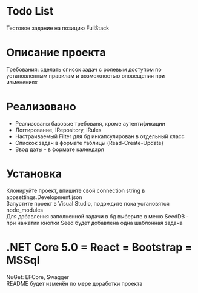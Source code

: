 # Todo List
Тестовое задание на позицию FullStack        
# Описание проекта
Требования: сделать список задач с ролевым доступом по установленным правилам и возможностью оповещения при изменениях     
# Реализовано
+ Реализованы базовые требованя, кроме аутентификации                
+ Логгирование, IRepository, IRules     
+ Настраиваемый Filter для бд инкапсулирован в отдельный класс
+ Спискок задач в формате таблицы (Read-Create-Update)             
+ Ввод даты - в формате календаря     

# Установка
Клонируйте проект, впишите свой connection string в appsettings.Development.json    
Запустите проект в Visual Studio, подождите пока установятся node_modules      
Для добавления заполненной задачи в бд выберите в меню SeedDB - при нажатии кнопки Seed будет добавлена одна шаблонная задача  
# .NET Core 5.0 = React = Bootstrap = MSSql   
NuGet: EFCore, Swagger    
README будет изменён по мере доработки проекта    
